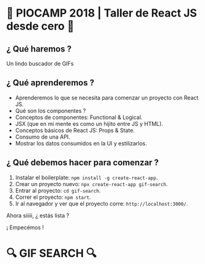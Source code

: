 # 💜 PIOCAMP 2018 | Taller de React JS desde cero 💜

## ¿ Qué haremos ?

Un lindo buscador de GIFs 

## ¿ Qué aprenderemos ?

* Aprenderemos lo que se necesita para comenzar un proyecto con React JS.
* Qué son los componentes ?
* Conceptos de componentes: Functional & Logical.
* JSX (que en mi mente es como un hijito entre JS y HTML).
* Conceptos básicos de React JS: Props & State.
* Consumo de una API.
* Mostrar los datos consumidos en la UI y estilizarlos.

## ¿ Qué debemos hacer para comenzar ?

1. Instalar el boilerplate: `npm install -g create-react-app`.
2. Crear un proyecto nuevo: `npx create-react-app gif-search`.
3. Entrar al proyecto: `cd gif-search`.
4. Correr el proyecto: `npm start`.
5. Ir al navegador y ver que el proyecto corre: `http://localhost:3000/`.

Ahora siiiii, ¿ estás lista ? 

¡ Empecémos !

# 🔍 GIF SEARCH 🔍 

